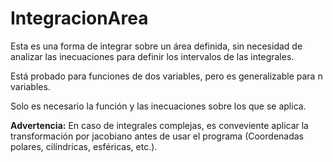 # IntegracionArea

Esta es una forma de integrar sobre un área definida, sin necesidad de analizar las inecuaciones para definir los intervalos de las integrales.

Está probado para funciones de dos variables, pero es generalizable para n variables.

Solo es necesario la función y las inecuaciones sobre los que se aplica.

**Advertencia:** En caso de integrales complejas, es conveviente aplicar la transformación por jacobiano antes de usar el programa (Coordenadas polares, cilíndricas, esféricas, etc.).
